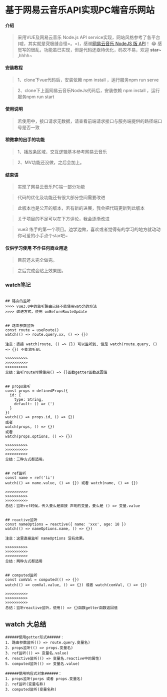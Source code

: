 # 基于网易云音乐API实现PC端音乐网站

#### 介绍
>采用VUE及网易云音乐 Node.js API service实现，网站风格参考了各平台(嘘，其实就是究极缝合怪=。=)，感谢[网易云音乐 NodeJS 版 API](https://binaryify.github.io/NeteaseCloudMusicApi/#/)！
:joy:  感觉写的很乱，功能虽已实现，但是代码还亟待优化，码农不易，欢迎 **star~** ,hhhh~


#### 安装教程
>1、clone下vue代码后，安装依赖 npm install ，运行服务npm run serve

>2、clone下上面网易云音乐NodeJs代码后，安装依赖 npm install ，运行服务npm run start

#### 使用说明
>若使用中，接口请求无数据，请查看前端请求接口与服务端提供的路径端口号是否一致

#### 稍微拿的出手的功能
>1、播放条区域，交互逻辑基本参考网易云音乐

>2、MV功能还没做，之后会加上。

<!-- 2、mv视频，采用了videojs，添加了视频清晰度功能 -->

#### 结束语
>实现了网易云音乐PC端一部分功能

>代码的优化及功能还有很大部分空间需要改进

>此版本也是公开的版本，若有新的进展，我会把代码更新到此版本

>关于项目的不足可以在下方评论，我会逐渐改进

>vue3 练手的第一个项目。边学边做，喜欢或者觉得有的学习的地方就动动你可爱的小手点个star吧~

#### 仅供学习使用 不作任何商业用途

>目前还未完全做完。

>之后完成会贴上效果图。

### watch笔记

```

## 路由的监听
>>>> vue3.0中的监听路由已经不能使用watch的方法
>>>> 改进方式，使用 onBeforeRouteUpdate

```
```

## 路由参数监听
const route = useRoute()
watch(() => route.query.xx, () => {})

注意：直接 watch(route, () => {}) 可以监听到, 但是 watch(route.query, () => {}) 不能监听到。

>>>>>>>>>>
>>>>>>>>>>
>>>>>>>>>>
总结：监听route时候使用() => {}函数getter函数返回值

```
```

## props监听
const props = definedProps({
  id: {
    type: String,
    default: () => (')
  }
})
watch(() => props.id, () => {})
或者
watch(props, () => {})
或者
watch(props.options, () => {})

>>>>>>>>>>
>>>>>>>>>>
>>>>>>>>>>
总结：三种方式都适用。

```
```

## ref监听
const name = ref('li')
watch(() => name.value, () => {}) 或者 watch(name, () => {})

>>>>>>>>>>
>>>>>>>>>>
>>>>>>>>>>
总结：监听ref时候，传入要么是直接 声明的变量，要么是 () => 变量.value

```
```

## reactive监听
const nameOptions = reactive({ name: 'xxx', age: 18 })
watch(() => nameOptions.name, () => {})

注意：这里直接监听 nameOptions 没有效果。

>>>>>>>>>>
>>>>>>>>>>
>>>>>>>>>>
总结：两种方式都适用

```

```

## computed监听
const comVal = computed(() => {})
watch(() => comVal.value, () => {}) 或者 watch(comVal, () => {})

>>>>>>>>>>
>>>>>>>>>>
>>>>>>>>>>
总结：监听reactive监听，使用() => {}函数getter函数返回值

```

## watch 大总结
```
######使用getter形式######：
1. 路由参数监听(() => route.query.变量名)
2. props监听(() => props.变量名)
3. ref监听(() => 变量名.value)
4. reactive监听(() => 变量名.reactive中的属性)
5. computed监听(() => 变量名.value)

######使用响应式对象######：
1. props监听(porps 或者 props.变量名)
2. ref监听(变量名称)
3. computed监听(变量名称)

```
